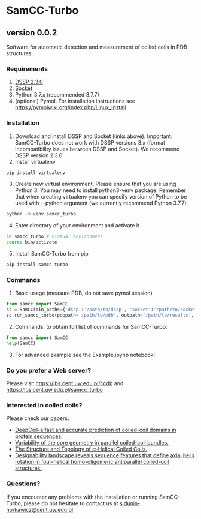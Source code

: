 # SamCC-Turbo
## version 0.0.2

Software for automatic detection and measurement of coiled coils in PDB structures.

### Requirements
1. [DSSP 2.3.0](https://github.com/cmbi/dssp/releases)
2. [Socket](http://coiledcoils.chm.bris.ac.uk/socket/)
3. Python 3.7.x (recommended 3.7.7)
4. (optional) Pymol. For installation instructions see <https://pymolwiki.org/index.php/Linux_Install>

### Installation
1. Download and install DSSP and Socket (links above). Important: SamCC-Turbo does not work with DSSP versions 3.x (format incompatibility issues between DSSP and Socket). We recommend DSSP version 2.3.0
2. Install virtualenv
```bash
pip install virtualenv
```
3. Create new virtual environment. Please ensure that you are using Python 3. You may need to install python3-venv package. Remember that when creating virtualenv you can specify version of Python to be used with --python argument (we currently recommend Python 3.7.7)
```bash
python -m venv samcc_turbo
```
4. Enter directory of your environment and activate it
```bash
cd samcc_turbo # virtual environment
source bin/activate
```
5. Install SamCC-Turbo from pip
```bash
pip install samcc-turbo
```

### Commands
1. Basic usage (measure PDB, do not save pymol session)
```python
from samcc import SamCC
sc = SamCC(bin_paths={'dssp':'/path/to/dssp', 'socket':'/path/to/socket'})
sc.run_samcc_turbo(pdbpath='/path/to/pdb', outpath='/path/to/results',  save_pse=False) # to save pymol session change save_pse to True
```

2. Commands: to obtain full list of commands for SamCC-Turbo:
```python
from samcc import SamCC
help(SamCC)
```

3. For advanced example see the Example.ipynb notebook!

### Do you prefer a Web server?
Please visit <https://lbs.cent.uw.edu.pl/ccdb> and <https://lbs.cent.uw.edu.pl/samcc_turbo>

### Interested in coiled coils?
Please check our papers:
* [DeepCoil-a fast and accurate prediction of coiled-coil domains in protein sequences.](https://www.ncbi.nlm.nih.gov/pubmed/30601942)
* [Variability of the core geometry in parallel coiled-coil bundles.](https://www.ncbi.nlm.nih.gov/pubmed/30042011)
* [The Structure and Topology of α-Helical Coiled Coils.](https://www.ncbi.nlm.nih.gov/pubmed/28101860)
* [Designability landscape reveals sequence features that define axial helix rotation in four-helical homo-oligomeric antiparallel coiled-coil structures.](https://www.ncbi.nlm.nih.gov/pubmed/25278129)

### Questions?
If you encounter any problems with the installation or running SamCC-Turbo, please do not hesitate to contact us at <s.dunin-horkawicz@cent.uw.edu.pl>
